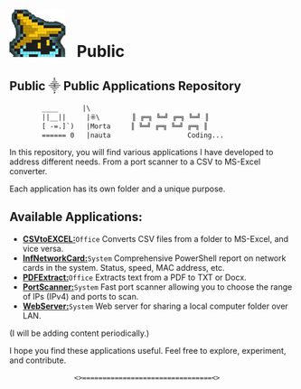 # ![](./WebServer/Images/GitHub.png) &nbsp;&nbsp;Public

## Public ⸎ Public Applications Repository
	        ____      |\              
            ||__||     |⁜\        ║ ╔═╗ ╚═╝ ╔═╗ ╚═╝ ║           
            [ -=.]`)   |Morta     ║ ╚═╝ ╔═╗ ╚═╝ ╔═╗ ║           
            ====== 0   |nauta               	Coding...

In this repository, you will find various applications I have developed to address different needs. From a port scanner to a CSV to MS-Excel converter.

Each application has its own folder and a unique purpose.



## Available Applications:

 - [**CSVtoEXCEL:**](https://github.com/Mortanauta/Public/tree/main/CsvToExcel)`Office` Converts CSV files from a folder to MS-Excel, and vice versa.
 - [**InfNetworkCard:**](https://github.com/Mortanauta/Public/tree/main/InfNetwordCard)`System` Comprehensive PowerShell report on network cards in the system. Status, speed, MAC address, etc.
 - [**PDFExtract:**](https://github.com/Mortanauta/Public/tree/main/PDFExtract)`Office` Extracts text from a PDF to TXT or Docx.
 - [**PortScanner:**](https://github.com/Mortanauta/Public/tree/main/PortScanner)`System` Fast port scanner allowing you to choose the range of IPs (IPv4) and ports to scan.
- [**WebServer:**](https://github.com/Mortanauta/Public/tree/main/WebServer)`System` Web server for sharing a local computer folder over LAN.

(I will be adding content periodically.)


I hope you find these applications useful. Feel free to explore, experiment, and contribute.

                    <>================================<>
